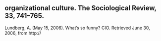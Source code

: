 ## organizational culture. The Sociological Review, 33, 741–765.

Lundberg, A. (May 15, 2006). What’s so funny? CIO. Retrieved June 30, 2006, from http://